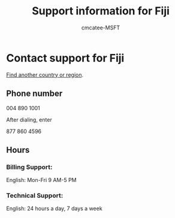 ﻿---                                
title: Support information for Fiji
author: cmcatee-MSFT
ms.author: cmcatee
manager: mnirkhe
audience: Admin
ms.topic: reference
ms.service: o365-administration
localization_priority: Priority
description: Learn how to contact support for your country or region.
ROBOTS: NOINDEX, NOFOLLOW
---

# Contact support for Fiji

[Find another country or region](../contact-support-for-business-products.md).

## Phone number
004 890 1001

After dialing, enter

877 860 4596

## Hours
### Billing Support:

English: Mon-Fri 9 AM-5 PM

### Technical Support:

English: 24 hours a day, 7 days a week